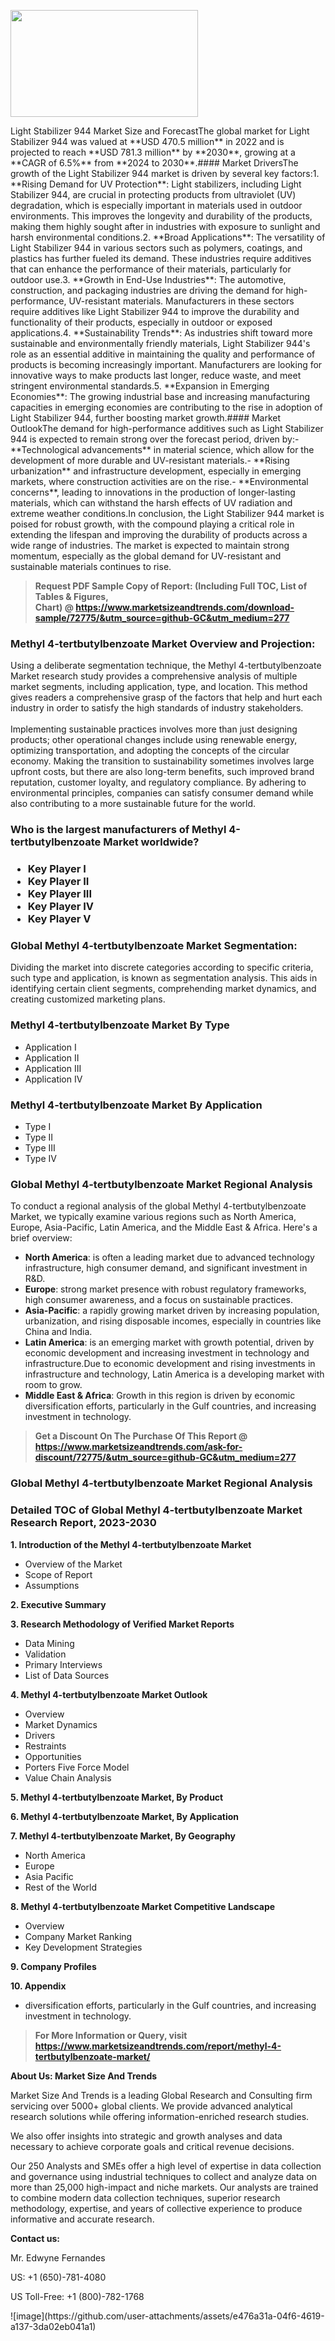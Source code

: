 <p><img class="alignnone size-medium wp-image-20088" src="https://ffe5etoiles.com/wp-content/uploads/2024/12/MST1-300x171.png" alt="" width="300" height="171" /></p>Light Stabilizer 944 Market Size and ForecastThe global market for Light Stabilizer 944 was valued at **USD 470.5 million** in 2022 and is projected to reach **USD 781.3 million** by **2030**, growing at a **CAGR of 6.5%** from **2024 to 2030**.#### Market DriversThe growth of the Light Stabilizer 944 market is driven by several key factors:1. **Rising Demand for UV Protection**: Light stabilizers, including Light Stabilizer 944, are crucial in protecting products from ultraviolet (UV) degradation, which is especially important in materials used in outdoor environments. This improves the longevity and durability of the products, making them highly sought after in industries with exposure to sunlight and harsh environmental conditions.2. **Broad Applications**: The versatility of Light Stabilizer 944 in various sectors such as polymers, coatings, and plastics has further fueled its demand. These industries require additives that can enhance the performance of their materials, particularly for outdoor use.3. **Growth in End-Use Industries**: The automotive, construction, and packaging industries are driving the demand for high-performance, UV-resistant materials. Manufacturers in these sectors require additives like Light Stabilizer 944 to improve the durability and functionality of their products, especially in outdoor or exposed applications.4. **Sustainability Trends**: As industries shift toward more sustainable and environmentally friendly materials, Light Stabilizer 944's role as an essential additive in maintaining the quality and performance of products is becoming increasingly important. Manufacturers are looking for innovative ways to make products last longer, reduce waste, and meet stringent environmental standards.5. **Expansion in Emerging Economies**: The growing industrial base and increasing manufacturing capacities in emerging economies are contributing to the rise in adoption of Light Stabilizer 944, further boosting market growth.#### Market OutlookThe demand for high-performance additives such as Light Stabilizer 944 is expected to remain strong over the forecast period, driven by:- **Technological advancements** in material science, which allow for the development of more durable and UV-resistant materials.- **Rising urbanization** and infrastructure development, especially in emerging markets, where construction activities are on the rise.- **Environmental concerns**, leading to innovations in the production of longer-lasting materials, which can withstand the harsh effects of UV radiation and extreme weather conditions.In conclusion, the Light Stabilizer 944 market is poised for robust growth, with the compound playing a critical role in extending the lifespan and improving the durability of products across a wide range of industries. The market is expected to maintain strong momentum, especially as the global demand for UV-resistant and sustainable materials continues to rise.</p><blockquote id="" class=""><strong>Request PDF Sample Copy of Report: (Including Full TOC, List of Tables &amp; Figures, Chart)&nbsp;@&nbsp;<strong><a href="https://www.marketsizeandtrends.com/download-sample/72775/&utm_source=github-GC&utm_medium=277" target="_blank">https://www.marketsizeandtrends.com/download-sample/72775/&utm_source=github-GC&utm_medium=277</a></strong></strong></blockquote><h3 id="" class="">Methyl 4-tertbutylbenzoate Market&nbsp;Overview and Projection:</h3><p id="" class="">Using a deliberate segmentation technique, the Methyl 4-tertbutylbenzoate Market research study provides a comprehensive analysis of multiple market segments, including application, type, and location. This method gives readers a comprehensive grasp of the factors that help and hurt each industry in order to satisfy the high standards of industry stakeholders. <br /> <br />Implementing sustainable practices involves more than just designing products; other operational changes include using renewable energy, optimizing transportation, and adopting the concepts of the circular economy. Making the transition to sustainability sometimes involves large upfront costs, but there are also long-term benefits, such improved brand reputation, customer loyalty, and regulatory compliance. By adhering to environmental principles, companies can satisfy consumer demand while also contributing to a more sustainable future for the world.</p><h3 id="" class="">Who is the largest manufacturers of&nbsp;Methyl 4-tertbutylbenzoate Market worldwide?</h3><h3 class=""><p><ul><li>Key Player I </li><li> Key Player II </li><li> Key Player III </li><li> Key Player IV </li><li> Key Player V</li></ul></p></h3><h3 id="" class="">Global&nbsp;Methyl 4-tertbutylbenzoate Market Segmentation:</h3><p id="" class="">Dividing the market into discrete categories according to specific criteria, such type and application, is known as segmentation analysis. This aids in identifying certain client segments, comprehending market dynamics, and creating customized marketing plans.</p><h3 id="" class="">Methyl 4-tertbutylbenzoate Market&nbsp;By Type</h3><p><p><ul><li>Application I</li><li> Application II</li><li> Application III</li><li> Application IV</p></li></ul></p></p><h3 id="" class="">Methyl 4-tertbutylbenzoate Market&nbsp;By Application</h3><p class=""><p><ul><li>Type I</li><li> Type II</li><li> Type III</li><li> Type IV</li></ul></p></p><h3 id="" class="">Global Methyl 4-tertbutylbenzoate Market Regional Analysis</h3><p id="" class="">To conduct a regional analysis of the global Methyl 4-tertbutylbenzoate Market, we typically examine various regions such as North America, Europe, Asia-Pacific, Latin America, and the Middle East &amp; Africa. Here's a brief overview:</p><ul><li><strong>North America</strong>: is often a leading market due to advanced technology infrastructure, high consumer demand, and significant investment in R&amp;D.</li><li><strong>Europe</strong>: strong market presence with robust regulatory frameworks, high consumer awareness, and a focus on sustainable practices.</li><li><strong>Asia-Pacific</strong>: a rapidly growing market driven by increasing population, urbanization, and rising disposable incomes, especially in countries like China and India.</li><li><strong>Latin America</strong>: is an emerging market with growth potential, driven by economic development and increasing investment in technology and infrastructure.Due to economic development and rising investments in infrastructure and technology, Latin America is a developing market with room to grow.</li><li><strong>Middle East &amp; Africa</strong>: Growth in this region is driven by economic diversification efforts, particularly in the Gulf countries, and increasing investment in technology.</li></ul><blockquote id="" class=""><strong>Get a Discount On The Purchase Of This Report @ <strong><a href="https://www.marketsizeandtrends.com/ask-for-discount/72775/&utm_source=github-GC&utm_medium=277" target="_blank">https://www.marketsizeandtrends.com/ask-for-discount/72775/&utm_source=github-GC&utm_medium=277</a></strong></strong></blockquote><h3 id="" class="">Global Methyl 4-tertbutylbenzoate Market Regional Analysis</h3><h3 id="" class="">Detailed TOC of Global Methyl 4-tertbutylbenzoate Market Research Report, 2023-2030</h3><p id="" class=""><strong>1. Introduction of the Methyl 4-tertbutylbenzoate Market</strong></p><ul><li>Overview of the Market</li><li>Scope of Report</li><li>Assumptions</li></ul><p id="" class=""><strong>2. Executive Summary</strong></p><p id="" class=""><strong>3. Research Methodology of Verified Market Reports</strong></p><ul><li>Data Mining</li><li>Validation</li><li>Primary Interviews</li><li>List of Data Sources</li></ul><p id="" class=""><strong>4. Methyl 4-tertbutylbenzoate Market Outlook</strong></p><ul><li>Overview</li><li>Market Dynamics</li><li>Drivers</li><li>Restraints</li><li>Opportunities</li><li>Porters Five Force Model</li><li>Value Chain Analysis</li></ul><p id="" class=""><strong>5. Methyl 4-tertbutylbenzoate Market, By Product</strong></p><p id="" class=""><strong>6. Methyl 4-tertbutylbenzoate Market, By Application</strong></p><p id="" class=""><strong>7. Methyl 4-tertbutylbenzoate Market, By Geography</strong></p><ul><li>North America</li><li>Europe</li><li>Asia Pacific</li><li>Rest of the World</li></ul><p id="" class=""><strong>8. Methyl 4-tertbutylbenzoate Market Competitive Landscape</strong></p><ul><li>Overview</li><li>Company Market Ranking</li><li>Key Development Strategies</li></ul><p id="" class=""><strong>9. Company Profiles</strong></p><p id="" class=""><strong>10. Appendix</strong></p><ul><li>diversification efforts, particularly in the Gulf countries, and increasing investment in technology.</li></ul><blockquote id="" class=""><strong>For More Information or Query, visit <strong><strong><a href="https://www.marketsizeandtrends.com/report/methyl-4-tertbutylbenzoate-market/" target="_blank">https://www.marketsizeandtrends.com/report/methyl-4-tertbutylbenzoate-market/</a></strong></strong></strong></blockquote><p id="" class=""><strong>About Us: Market Size And Trends</strong></p><p id="" class="">Market Size And Trends is a leading Global Research and Consulting firm servicing over 5000+ global clients. We provide advanced analytical research solutions while offering information-enriched research studies.</p><p id="" class="">We also offer insights into strategic and growth analyses and data necessary to achieve corporate goals and critical revenue decisions.</p><p id="" class="">Our 250 Analysts and SMEs offer a high level of expertise in data collection and governance using industrial techniques to collect and analyze data on more than 25,000 high-impact and niche markets. Our analysts are trained to combine modern data collection techniques, superior research methodology, expertise, and years of collective experience to produce informative and accurate research.</p><p id="" class=""><strong>Contact us:</strong></p><p id="" class="">Mr. Edwyne Fernandes</p><p id="" class="">US: +1 (650)-781-4080</p><p id="" class="">US Toll-Free: +1 (800)-782-1768</p>
![image](https://github.com/user-attachments/assets/e476a31a-04f6-4619-a137-3da02eb041a1)
